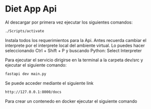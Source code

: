# Diet App Api

Al descargar por primera vez ejecutar los siguientes comandos:
```bash
./Scripts/activate
```

Instala todos los requerimientos para la Api.
Antes recuerda cambiar el interprete por el interprete local del ambiente virtual. Lo puedes hacer seleccionando Ctrl + Shift + P y buscando Python: Select Interpreter

Para ejecutar el servicio dirigirse en la terminal a la carpeta dev/src y ejecutar el siguiente comando:
```bash
fastapi dev main.py
```

Se puede acceder mediante el siguiente link
```bash
http://127.0.0.1:8000/docs
```

Para crear un contenedo en docker ejecutar el siguiente comando